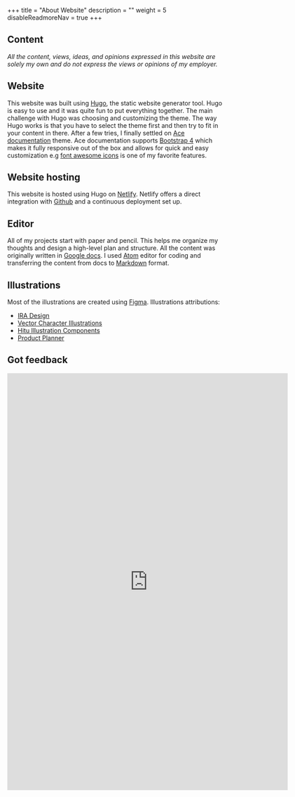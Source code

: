 +++
title = "About Website"
description = ""
weight = 5
disableReadmoreNav = true
+++

## Content
*All the content, views, ideas, and opinions expressed in this website are solely my own and do not express the views or opinions of my employer.*

## Website
This website was built using [Hugo](https://gohugo.io/about/what-is-hugo/), the static website generator tool. Hugo is easy to use and it was quite fun to put everything together. The main challenge with Hugo was choosing and customizing the theme. The way Hugo works is that you have to select the theme first and then try to fit in your content in there. After a few tries, I finally settled on [Ace documentation](https://themes.gohugo.io/ace-documentation/) theme. Ace documentation supports [Bootstrap 4](https://getbootstrap.com/) which makes it fully responsive out of the box and allows for quick and easy customization e.g [font awesome icons](https://fontawesome.com/v4.7.0/icons/) is one of my favorite features.


## Website hosting
This website is hosted using Hugo on [Netlify](https://www.netlify.com/). Netlify offers a direct integration with [Github](https://github.com/aarg/tpm) and a continuous deployment set up.


## Editor
All of my projects start with paper and pencil. This helps me organize my thoughts and design a high-level plan and structure. All the content was originally written in [Google docs](https://docs.google.com/). I used [Atom](https://atom.io/) editor for coding and transferring the content from docs to [Markdown](https://www.markdownguide.org/getting-started/) format.  

## Illustrations
Most of the illustrations are created using [Figma](https://www.figma.com/). Illustrations attributions:
  * [IRA Design](https://iradesign.io/gallery/illustrations)
  * [Vector Character Illustrations](https://www.figma.com/community/file/865151903316043704)
  * [Hitu Illustration Components](https://www.figma.com/file/bzQX2VvJj9KM07n6w0gKFq/Hitu-Illustration-Components-(Community)?node-id=185%3A569)
  * [Product Planner](https://www.figma.com/community/plugin/766652281834442616/Product-Planner)

## Got feedback

<iframe src="https://docs.google.com/forms/d/e/1FAIpQLSdTX5N5qVAqZxSYPMn1fS928PM818aP-p0ErJWczKugyQm6CQ/viewform?embedded=true" width="640" height="950" frameborder="0" marginheight="0" marginwidth="0">Loading…</iframe>
